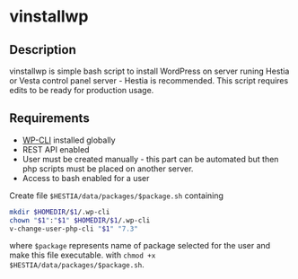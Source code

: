 # vinstallwp

## Description
vinstallwp is simple bash script to install WordPress on server runing Hestia or Vesta control panel server - Hestia is recommended. This script requires edits to be ready for production usage.
## Requirements
- [WP-CLI](https://wp-cli.org/) installed globally
- REST API enabled
- User must be created manually - this part can be automated but then php scripts must be placed on another server.
- Access to bash enabled for a user

Create file `$HESTIA/data/packages/$package.sh` containing
```bash
mkdir $HOMEDIR/$1/.wp-cli
chown "$1":"$1" $HOMEDIR/$1/.wp-cli
v-change-user-php-cli "$1" "7.3"
```
where `$package` represents name of package selected for the user and make this file executable. with `chmod +x $HESTIA/data/packages/$package.sh`.

